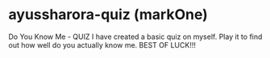 # ayussharora-quiz (markOne)
 Do You Know Me - QUIZ
I have created a basic quiz on myself. Play it to find out how well do you
actually know me. BEST OF LUCK!!!

